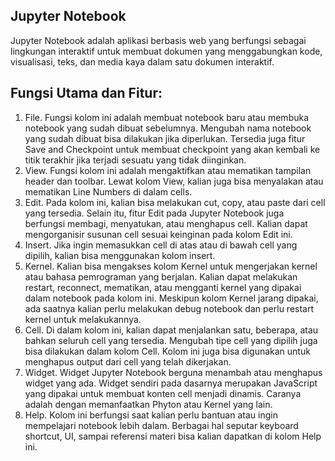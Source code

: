 ## Jupyter Notebook
Jupyter Notebook adalah aplikasi berbasis web yang berfungsi sebagai lingkungan interaktif untuk membuat dokumen yang menggabungkan kode, visualisasi, teks, dan media kaya dalam satu dokumen interaktif. 

## Fungsi Utama dan Fitur:
1. File. Fungsi kolom ini adalah membuat notebook baru atau membuka notebook yang sudah dibuat sebelumnya. Mengubah nama notebook yang sudah dibuat bisa dilakukan jika diperlukan. Tersedia juga fitur Save and Checkpoint untuk membuat checkpoint yang akan kembali ke titik terakhir jika terjadi sesuatu yang tidak diinginkan.
2. View. Fungsi kolom ini adalah mengaktifkan atau mematikan tampilan header dan toolbar. Lewat kolom View, kalian juga bisa menyalakan atau mematikan Line Numbers di dalam cells.
3. Edit. Pada kolom ini, kalian bisa melakukan cut, copy, atau paste dari cell yang tersedia. Selain itu, fitur Edit pada Jupyter Notebook juga berfungsi membagi, menyatukan, atau menghapus cell. Kalian dapat mengorganisir susunan cell sesuai keinginan pada kolom Edit ini.
4. Insert. Jika ingin memasukkan cell di atas atau di bawah cell yang dipilih, kalian bisa menggunakan kolom insert.
5. Kernel. Kalian bisa mengakses kolom Kernel untuk mengerjakan kernel atau bahasa pemrograman yang berjalan. Kalian dapat melakukan restart, reconnect, mematikan, atau mengganti kernel yang dipakai dalam notebook pada kolom ini. Meskipun kolom Kernel jarang dipakai, ada saatnya kalian perlu melakukan debug notebook dan perlu restart kernel untuk melakukannya.
6. Cell. Di dalam kolom ini, kalian dapat menjalankan satu, beberapa, atau bahkan seluruh cell yang tersedia. Mengubah tipe cell yang dipilih juga bisa dilakukan dalam kolom Cell. Kolom ini juga bisa digunakan untuk menghapus output dari cell yang telah dikerjakan.
7. Widget. Widget Jupyter Notebook berguna menambah atau menghapus widget yang ada. Widget sendiri pada dasarnya merupakan JavaScript yang dipakai untuk membuat konten cell menjadi dinamis. Caranya adalah dengan memanfaatkan Phyton atau Kernel yang lain.
8. Help. Kolom ini berfungsi saat kalian perlu bantuan atau ingin mempelajari notebook lebih dalam. Berbagai hal seputar keyboard shortcut, UI, sampai referensi materi bisa kalian dapatkan di kolom Help ini. 
